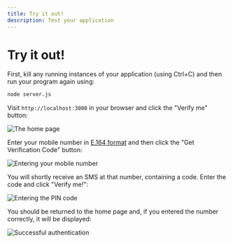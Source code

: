 ```yaml
---
title: Try it out!
description: Test your application
---
```


# Try it out!

First, kill any running instances of your application (using Ctrl+C) and then run your program again using:

```sh
node server.js
```

Visit `http://localhost:3000` in your browser and click the "Verify me" button:

![The home page](/images/tutorials/verify-stepup-auth-home-page.png)

Enter your mobile number in [E.164 format](/concepts/guides/glossary#e-164-format) and then click the "Get Verification Code" button:

![Entering your mobile number](/images/tutorials/verify-stepup-auth-enter-number-filled.png)

You will shortly receive an SMS at that number, containing a code. Enter the code and click "Verify me!":

![Entering the PIN code](/images/tutorials/verify-stepup-auth-enter-code-filled.png)

You should be returned to the home page and, if you entered the number correctly, it will be displayed:

![Successful authentication](/images/tutorials/verify-stepup-auth-success.png)